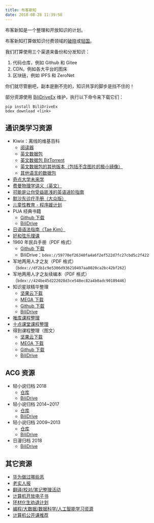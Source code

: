 ```yaml
---
title: 布客新知
date: 2018-08-28 11:39:58
---
```


<!--ixinzhi-->

布客新知是一个整理和开放知识的计划。

布客新知打算做知识付费领域的[破晓](https://tieba.baidu.com/f?kw=%E7%A0%B4%E6%99%93%E6%9B%B4%E6%96%B0%E7%BB%84)或[轻国](https://www.lightnovel.cn/forum.php)。

我们打算使用三个渠道来备份和分发知识：

1.  代码仓库，例如 Github 和 Gitee
1.  CDN，例如各大平台的图床
1.  区块链，例如 IPFS 和 ZeroNet

你们就尽管删吧，副本是删不完的，知识共享的脚步是挡不住的！

部分资源使用 [BiliDriveEx](https://github.com/apachecn/BiliDriveEx) 维护，执行以下命令来下载它们：

```
pip install BiliDriveEx
bdex download <link>
```

## 通识类学习资源

+   Kiwix：离线的维基百科
    +   [阅读器](https://download.kiwix.org/release/kiwix-desktop/kiwix-desktop_windows_x64.zip)
    +   [英文数据包](http://download.kiwix.org/zim/wikipedia_zh_all.zim)
    +   [英文数据包 BitTorrent](http://download.kiwix.org/zim/wikipedia_zh_all.zim.torrent)
    +   [英文数据包的其他版本（包括不含图片的极小镜像）](https://wiki.kiwix.org/wiki/Content/zh-cn)
    +   [其他语言的数据包](https://wiki.kiwix.org/wiki/Content_in_all_languages/zh-cn)
+   [奇点大学未来学](https://www.youtube.com/playlist?list=PLACCF3215D88BB174)
+   [费曼物理学讲义（英文）](http://www.feynmanlectures.caltech.edu/)
+   [可能是让你受益匪浅的英语进阶指南](https://legacy.gitbook.com/book/byoungd/english-level-up-tips-for-chinese/details)
+   [默沙东诊疗手册（大众版）](https://www.msdmanuals.cn/%E9%A6%96%E9%A1%B5)
+   [儿童性教育 - 程序媛计划](https://www.cxy61.com/girl/child_sexual_education/index.html)
+   PUA 经典书籍
    +   [Github 下载](https://github.com/it-ebooks/pua-books)
    +   [BiliDrive](http://flygon.net/pua-books/)
+   [日语语法指南（Tae Kim）](http://res.wokanxing.info/jpgramma/)
+   [好和弦乐理课](https://space.bilibili.com/320772967/#/channel/detail?cid=48421)
+   1960 年民兵手册（PDF 格式）
    +   [Github 下载](https://github.com/wizardforcel/data-science-notebook/files/2327105/1960.zip)
    +   BiliDrive：`bdex://59770ef26340fa4a6f2ef522d7fc27cbd5c2f422`
+   军地两用人才之友（PDF 格式）（`bdex://df2b1c9e5306d936210497aa8020ca2bc42bf262`）
+   军地两用人才之友续编本（PDF 格式）（`bdex://424be45d222028d3ce548ec82a4b0adc90189446`）
+   知识星球精华整理
    +   [坚果云下载](https://www.jianguoyun.com/p/DQpJInIQxrzlBxii5s8C)
    +   [MEGA 下载](https://mega.nz/#F!GREXQaLb!9X0Fw5BQXZVb2UUj8kBBRg)
    +   [Github 下载](http://flygon.net/zsxq/)
    +   [BiliDrive](http://flygon.net/zsxq-bilidrive/)
+   [唯库课程整理](http://flygon.net/%E5%94%AF%E5%BA%93/)
+   [十点课堂课程整理](http://flygon.net/%E5%8D%81%E7%82%B9%E8%AF%BE%E5%A0%82/)
+   得到课程整理（图文）
    +   [坚果云下载](https://www.jianguoyun.com/p/DT3lFq0QxrzlBxjOntEC)
    +   [MEGA 下载](https://mega.nz/#F!SdFBVI4a!HZUl5GLpkZrRC7vs1DXRaw)
    +   [Github 下载](http://flygon.net/igetget/)
    +   [BiliDrive](http://flygon.net/igetget-bilidrive/)

## ACG 资源

+   轻小说归档 2018
    +   [仓库](http://flygon.net/lightnovel-2018/)
    +   [BiliDrive](http://flygon.net/lightnovel-2018-bilidrive/)
+   轻小说归档 2014~2017
    +   [仓库](http://flygon.net/lightnovel-2014-2017/)
    +   [BiliDrive](http://flygon.net/lightnovel-2014-2017-bilidrive/)
+   轻小说归档 2009~2013
    +   [仓库](http://flygon.net/lightnovel-2009-2013/)
    +   [BiliDrive](http://flygon.net/lightnovel-2009-2013-bilidrive/)
+   日漫归档 2018
    +   [BiliDrive](http://flygon.net/comic-2018-bilidrive)

<!--endixinzhi-->

## 其它资源

+   [华为做过哪些恶](https://github.com/evil-huawei/evil-huawei)
+   [老实人报](https://zhuanlan.zhihu.com/plain-dealer)
+   [翻译/校对/笔记整理活动](https://home.apachecn.org/translate/)
+   [计算机开放电子书](https://it-ebooks.flygon.net/)
+   [环材化生劝退计划](https://home.apachecn.org/docs/%E7%8E%AF%E6%9D%90%E5%8C%96%E7%94%9F%E5%8A%9D%E9%80%80/)
+   [编程/大数据/数据科学/人工智能学习资源](https://home.apachecn.org/docs/)
+   [计算机公开课推荐](https://github.com/apachecn/awesome-cs-courses-zh)
